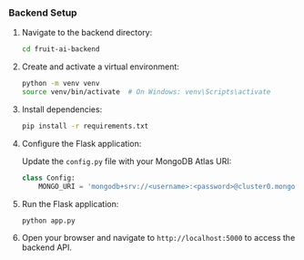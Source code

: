 ### Backend Setup

1. Navigate to the backend directory:
    ```bash
    cd fruit-ai-backend
    ```

2. Create and activate a virtual environment:
    ```bash
    python -m venv venv
    source venv/bin/activate  # On Windows: venv\Scripts\activate
    ```

3. Install dependencies:
    ```bash
    pip install -r requirements.txt
    ```

4. Configure the Flask application:

   Update the `config.py` file with your MongoDB Atlas URI:
    ```python
    class Config:
        MONGO_URI = 'mongodb+srv://<username>:<password>@cluster0.mongodb.net/faqs?retryWrites=true&w=majority'
    ```

5. Run the Flask application:
    ```bash
    python app.py
    ```

6. Open your browser and navigate to `http://localhost:5000` to access the backend API.

